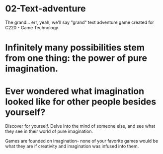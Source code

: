 # 02-Text-adventure
The grand... err, yeah, we'll say "grand" text adventure game created for C220 - Game Technology.

# Infinitely many possibilities stem from one thing: the power of pure imagination.

# Ever wondered what imagination looked like for other people besides yourself?

Discover for yourself. Delve into the mind of someone else, and see what they see in their world of pure imagination.

Games are founded on imagination- none of your favorite games would be what they are if creativity and imagination was infused into them.